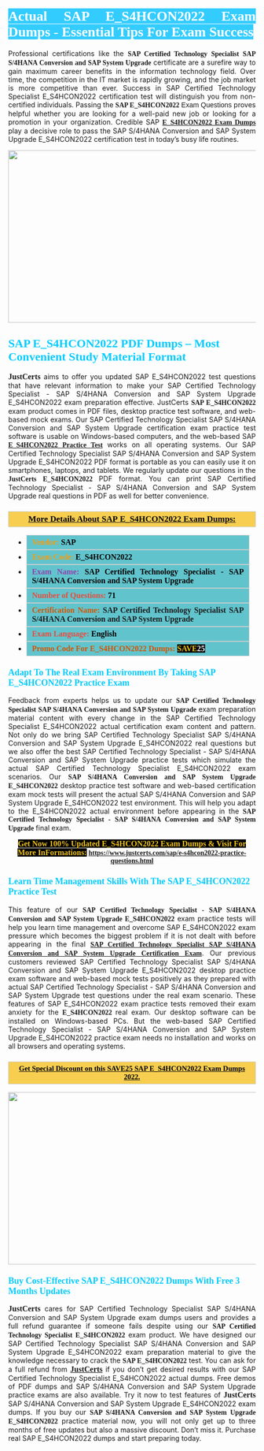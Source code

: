 <h1 style="text-align: justify;"><span style="color:#ffffff;"><span style="font-family:Georgia,serif;"><strong><span style="background-color:#33ccff;">Actual SAP E_S4HCON2022 Exam Dumps - Essential Tips For Exam Success</span></strong></span></span></h1>

<p style="text-align: justify;">Professional certifications like the <span style="font-family:Georgia,serif;"><strong>SAP Certified Technology Specialist SAP S/4HANA Conversion and SAP System Upgrade</strong></span> certificate are a surefire way to gain maximum career benefits in the information technology field. Over time, the competition in the IT market is rapidly growing, and the job market is more competitive than ever. Success in SAP Certified Technology Specialist E_S4HCON2022 certification test will distinguish you from non-certified individuals. Passing the <span style="font-family:Georgia,serif;"><strong>SAP </strong></span><span style="font-family:Arial,Helvetica,sans-serif;"><span style="font-family:Georgia,serif;"><strong>E_S4HCON2022</strong></span> Exam Questions</span> proves helpful whether you are looking for a well-paid new job or looking for a promotion in your organization. Credible SAP <span style="font-family:Georgia,serif;"><strong><a href="https://www.justcerts.com/sap/e-s4hcon2022-practice-questions.html">E_S4HCON2022 Exam Dumps</a></strong></span> play a decisive role to pass the SAP S/4HANA Conversion and SAP System Upgrade E_S4HCON2022 certification test in today’s busy life routines.</p>

<p style="text-align: center;"><a href="https://www.justcerts.com/sap/e-s4hcon2022-practice-questions.html"><img alt="" src="https://i.imgur.com/tWVNC2Y.jpg" style="width: 720px; height: 350px;" /></a></p>

<h2 style="margin-right:0in; margin-left:0in"><span style="color:#00ccff;"><span style="font-family:Georgia,serif;"><strong><span style="font-size:18pt">SAP E_S4HCON2022 PDF Dumps – Most Convenient Study Material Format</span></strong></span></span></h2>

<p style="text-align: justify;"><span style="font-size:16px;"><span style="font-family:Georgia,serif;"><strong>JustCerts</strong></span></span> aims to offer you updated SAP E_S4HCON2022 test questions that have relevant information to make your SAP Certified Technology Specialist - SAP S/4HANA Conversion and SAP System Upgrade E_S4HCON2022 exam preparation effective. JustCerts <span style="font-family:Georgia,serif;"><strong>SAP E_S4HCON2022</strong></span> exam product comes in PDF files, desktop practice test software, and web-based mock exams. Our SAP Certified Technology Specialist SAP S/4HANA Conversion and SAP System Upgrade certification exam practice test software is usable on Windows-based computers, and the web-based SAP <span style="font-family:Georgia,serif;"><a href="https://www.justcerts.com/sap/e-s4hcon2022-practice-questions.html"><strong>E_S4HCON2022 Practice Test</strong></a></span> works on all operating systems. Our SAP Certified Technology Specialist SAP S/4HANA Conversion and SAP System Upgrade E_S4HCON2022 PDF format is portable as you can easily use it on smartphones, laptops, and tablets. We regularly update our questions in the <span style="font-family:Georgia,serif;"><strong>JustCerts E_S4HCON2022 </strong></span> PDF format. You can print SAP Certified Technology Specialist - SAP S/4HANA Conversion and SAP System Upgrade real questions in PDF as well for better convenience.</p>

<h3 style="background: #f7ce50; border: 1px solid rgb(204, 204, 204); padding: 5px 10px; text-align: center;"><span style="font-family:Georgia,serif;"><u><u><span style="color:#000000;"><span style="font-size:11pt"><span style="line-height:normal"><b><span style="font-size:13.0pt"><span cambria="">More Details About SAP E_S4HCON2022 Exam Dumps:</span></span></b></span></span></span></u></u></span></h3>

<ul>
	<li style="margin:0cm 10pt">
	<div style="background:#61c4cd; border: 1px solid rgb(204, 204, 204); padding: 5px 10px; text-align: justify;"><span style="font-family:Georgia,serif;"><span style="font-size:11pt"><span style="line-height:normal"><b><span style="font-size:12.0pt"><span new="" roman="" times=""><span style="color:#f39c12;">Vendor:</span> <span style="color:#000000;">SAP</span></span></span></b></span></span></span></div>
	</li>
	<li style="margin:0cm 10pt">
	<div style="background: #61c4cd; border: 1px solid rgb(204, 204, 204); padding: 5px 10px; text-align: justify;"><span style="font-family:Georgia,serif;"><span style="font-size:11pt"><span style="line-height:normal"><b><span style="font-size:12.0pt"><span new="" roman="" times=""><span style="color:#f39c12;">Exam Code:</span> <span style="color:#000000;">E_S4HCON2022</span></span></span></b></span></span></span></div>
	</li>
	<li style="margin:0cm 10pt">
	<div style="background: #61c4cd; border: 1px solid rgb(204, 204, 204); padding: 5px 10px; text-align: justify;"><span style="font-family:Georgia,serif;"><span style="font-size:11pt"><span style="line-height:normal"><b><span style="font-size:12.0pt"><span new="" roman="" times=""><span style="color:#8e44ad;">Exam Name:</span> <span style="color:#000000;">SAP Certified Technology Specialist - SAP S/4HANA Conversion and SAP System Upgrade</span></span></span></b></span></span></span></div>
	</li>
	<li style="margin:0cm 10pt">
	<div style="background: #61c4cd; border: 1px solid rgb(204, 204, 204); padding: 5px 10px;"><span style="font-family:Georgia,serif;"><span style="font-size:11pt"><span style="line-height:normal"><b><span style="font-size:12.0pt"><span new="" roman="" times=""><span style="color:#e74c3c;">Number of Questions:</span><span style="color:#000000;"><span style="color:#f1c40f;"> </span>71</span></span></span></b></span></span></span></div>
	</li>
	<li style="margin:0cm 10pt">
	<div style="background: #61c4cd; border: 1px solid rgb(204, 204, 204); padding: 5px 10px; text-align: justify;"><span style="font-family:Georgia,serif;"><span style="font-size:11pt"><span style="line-height:normal"><b><span style="font-size:12.0pt"><span new="" roman="" times=""><span style="color:#d35400;">Certification Name:</span> SAP Certified Technology Specialist SAP S/4HANA Conversion and SAP System Upgrade</span></span></b></span></span></span></div>
	</li>
	<li style="margin:0cm 10pt">
	<div style="background: #61c4cd; border: 1px solid rgb(204, 204, 204); padding: 5px 10px; text-align: justify;"><span style="font-family:Georgia,serif;"><span style="font-size:11pt"><span style="line-height:normal"><b><span style="font-size:12.0pt"><span new="" roman="" times=""><span style="color:#e74c3c;">Exam Language:</span> <span style="color:#000000;">English</span></span></span></b></span></span></span></div>
	</li>
	<li style="margin:0cm 10pt">
	<div style="background: #61c4cd; border: 1px solid rgb(204, 204, 204); padding: 5px 10px;"><span style="font-family:Georgia,serif;"><span style="font-size:11pt"><span style="line-height:normal"><b><span style="font-size:12.0pt"><span new="" roman="" times=""><span style="color:#d35400;">Promo Code For E_S4HCON2022 Dumps:</span><span style="color:#f1c40f;"> <span style="background-color:#000000;">SAVE</span></span><span style="color:#ffffff;"><span style="background-color:#000000;">25</span></span></span></span></b></span></span></span></div>
	</li>
</ul>

<h3 style="margin-right:0in; margin-left:0in"><span style="color:#00ccff;"><span style="font-family:Georgia,serif;"><strong><span style="font-size:13.5pt">Adapt To The Real Exam Environment By Taking SAP E_S4HCON2022 Practice Exam</span></strong></span></span></h3>

<p style="text-align: justify;">Feedback from experts helps us to update our <span style="font-family:Georgia,serif;"><strong>SAP Certified Technology Specialist SAP S/4HANA Conversion and SAP System Upgrade</strong></span> exam preparation material content with every change in the SAP Certified Technology Specialist E_S4HCON2022 actual certification exam content and pattern. Not only do we bring SAP Certified Technology Specialist SAP S/4HANA Conversion and SAP System Upgrade E_S4HCON2022 real questions but we also offer the best SAP Certified Technology Specialist - SAP S/4HANA Conversion and SAP System Upgrade practice tests which simulate the actual SAP Certified Technology Specialist E_S4HCON2022 exam scenarios. Our <span style="font-family:Georgia,serif;"><strong>SAP S/4HANA Conversion and SAP System Upgrade E_S4HCON2022</strong></span> desktop practice test software and web-based certification exam mock tests will present the actual SAP S/4HANA Conversion and SAP System Upgrade E_S4HCON2022 test environment. This will help you adapt to the E_S4HCON2022 actual environment before appearing in the <span style="font-family:Georgia,serif;"><strong>SAP Certified Technology Specialist - SAP S/4HANA Conversion and SAP System Upgrade</strong></span> final exam.</p>

<p style="text-align: center;"><span style="font-family:Georgia,serif;"><strong><span style="font-size:16px;"><span style="color:#f1c40f;"><span style="background-color:#000000;">Get Now 100% Updated E_S4HCON2022 Exam Dumps & Visit For More InFormations:</span></span></span> <a href="https://www.justcerts.com/sap/e-s4hcon2022-practice-questions.html">https://www.justcerts.com/sap/e-s4hcon2022-practice-questions.html</a></strong></span></p>

<h3 style="margin-right:0in; margin-left:0in"><span style="color:#00ccff;"><span style="font-family:Georgia,serif;"><strong><span style="font-size:13.5pt">Learn Time Management Skills With The SAP E_S4HCON2022 Practice Test</span></strong></span></span></h3>

<p style="text-align: justify;">This feature of our <span style="font-family:Georgia,serif;"><strong>SAP Certified Technology Specialist - SAP S/4HANA Conversion and SAP System Upgrade E_S4HCON2022</strong></span> exam practice tests will help you learn time management and overcome SAP E_S4HCON2022 exam pressure which becomes the biggest problem if it is not dealt with before appearing in the final <span style="font-family:Georgia,serif;"><a href="https://www.justcerts.com/sap/sap-certified-technology-specialist-certification-exams.html"><strong>SAP Certified Technology Specialist SAP S/4HANA Conversion and SAP System Upgrade Certification Exam</strong></a></span>. Our previous customers reviewed SAP Certified Technology Specialist SAP S/4HANA Conversion and SAP System Upgrade E_S4HCON2022 desktop practice exam software and web-based mock tests positively as they prepared with actual SAP Certified Technology Specialist - SAP S/4HANA Conversion and SAP System Upgrade test questions under the real exam scenario. These features of SAP E_S4HCON2022 exam practice tests removed their exam anxiety for the <span style="font-family:Georgia,serif;"><strong>E_S4HCON2022 </strong></span> real exam. Our desktop software can be installed on Windows-based PCs. But the web-based SAP Certified Technology Specialist - SAP S/4HANA Conversion and SAP System Upgrade E_S4HCON2022 practice exam needs no installation and works on all browsers and operating systems.</p>

<h3 style="background: rgb(247, 206, 80); border: 1px solid rgb(204, 204, 204); padding: 5px 10px; text-align: center;"><span style="font-family:Georgia,serif;"><u><span style="color:#000000;"><span style="font-size:11pt;"><span style="line-height:normal;"><b><span cambria="">Get Special Discount on this SAVE25 SAP E_S4HCON2022 Exam Dumps 2022.</span></b></span></span></span></u></span></h3>

<p style="text-align: center;"><a href="https://www.justcerts.com/sap/e-s4hcon2022-practice-questions.html"><img alt="" src="https://i.imgur.com/FhvNGd8.jpg" style="width: 700px; height: 350px;" /></a></p>

<h3 style="margin-right:0in; margin-left:0in"><span style="color:#00ccff;"><span style="font-family:Georgia,serif;"><strong><span style="font-size:13.5pt">Buy Cost-Effective SAP E_S4HCON2022 Dumps With Free 3 Months Updates</span></strong></span></span></h3>

<p style="text-align: justify;"><span style="font-size:16px;"><span style="font-family:Georgia,serif;"><strong>JustCerts</strong></span></span> cares for SAP Certified Technology Specialist SAP S/4HANA Conversion and SAP System Upgrade exam dumps users and provides a full refund guarantee if someone fails despite using our <span style="font-family:Georgia,serif;"><strong>SAP Certified Technology Specialist E_S4HCON2022</strong></span> exam product. We have designed our SAP Certified Technology Specialist SAP S/4HANA Conversion and SAP System Upgrade E_S4HCON2022 exam preparation material to give the knowledge necessary to crack the <span style="font-family:Georgia,serif;"><strong>SAP E_S4HCON2022</strong></span> test. You can ask for a full refund from <a href="https://www.justcerts.com/"><span style="font-size:16px;"><span style="font-family:Georgia,serif;"><strong>JustCerts</strong></span></span></a> if you don’t get desired results with our SAP Certified Technology Specialist E_S4HCON2022 actual dumps. Free demos of PDF dumps and SAP S/4HANA Conversion and SAP System Upgrade practice exams are also available. Try it now to test features of <span style="font-size:16px;"><span style="font-family:Georgia,serif;"><strong>JustCerts</strong></span></span> SAP S/4HANA Conversion and SAP System Upgrade E_S4HCON2022 exam dumps. If you buy our <span style="font-family:Georgia,serif;"><strong>SAP S/4HANA Conversion and SAP System Upgrade E_S4HCON2022</strong></span> practice material now, you will not only get up to three months of free updates but also a massive discount. Don’t miss it. Purchase real SAP E_S4HCON2022 dumps and start preparing today.</p>
